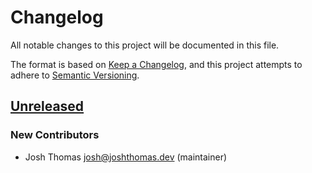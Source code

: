 # Changelog

All notable changes to this project will be documented in this file.

The format is based on [Keep a Changelog](https://keepachangelog.com/en/1.0.0/),
and this project attempts to adhere to [Semantic Versioning](https://semver.org/spec/v2.0.0.html).

<!--
## [${version}]
### Added - for new features
### Changed - for changes in existing functionality
### Deprecated - for soon-to-be removed features
### Removed - for now removed features
### Fixed - for any bug fixes
### Security - in case of vulnerabilities
[${version}]: https://github.com/joshuadavidthomas/django-tagspecs/releases/tag/v${version}
-->

## [Unreleased]

### New Contributors

- Josh Thomas <josh@joshthomas.dev> (maintainer)

[unreleased]: https://github.com/joshuadavidthomas/django-language-server/tree/main
